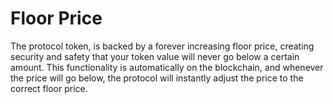 # Floor Price

The protocol token, is backed by a forever increasing floor price, creating security and safety that your token value will never go below a certain amount. This functionality is automatically on the blockchain, and whenever the price will go below, the protocol will instantly adjust the price to the correct floor price.
